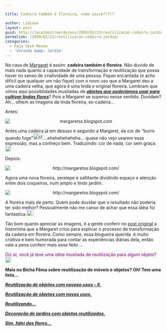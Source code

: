 ```yaml
---

title: Cadeira também é floreira… como assim?!?!?

author: Lidiane
layout: post
guid: http://localhost/wordpress/2009/02/23/reutilizacao-cadeira-jardim/
permalink: /2009/02/23/reutilizacao-cadeira-jardim/
categories:
  - Faça Você Mesma
  - 'Varanda &amp; Jardim'
---
```

Na casa de <a href="http://margaretss.blogspot.com/" target="_blank">Margaret</a> é assim: **cadeira também é floreira**. Não duvido de mais nada quanto a capacidade de transformação e reutilização que possa haver no senso de criatividade de uma pessoa. Fiquei encantada (e acho difícil que qualquer um não fique) com o novo uso que a Margaret deu a uma cadeira velha, que agora é uma linda e original floreira. Lembram que vimos aqui possiblidades inusitadas de **_<a href="http://www.trololodemulher.com.br/2009/02/15/objetos-novos-usos/" target="_self">objetos que poderíamos usar para cultivar lindas flores</a>_**? Pois a Margaret se superou nesse sentido. Duvidam? Ah… olhem as imagens da linda floreira, ex-cadeira…

Antes:

<p style="text-align: center;">
  <img class="aligncenter" style="display: block; float: none; margin-left: auto; margin-right: auto;" title="margaretss.blogspot.com" src="http://2.bp.blogspot.com/_VskDd4Lb9Do/SaBNsn3dW9I/AAAAAAAAB1E/7ygJFhpM6r8/s320/floreira3.jpg" alt="margaretss.blogspot.com" />
</p>

Antes uma cadeira já em desuso e segundo a Margaret, da cor de “burro quando foge”[<img style="display: inline;" title="clip_image001" src="http://www.trololodemulher.com.br/blog/wp-content/uploads/2009/02/clip-image001-thumb23.gif" alt="clip_image001" width="34" height="20" />](http://www.trololodemulher.com.br/blog/wp-content/uploads/2009/02/clip-image00132.gif)…ehehehehehehe… quase não vejo usarem essa expressão, mas a conheço bem. Traduzindo: cor de nada, cor sem graça. [<img style="display: inline;" title="clip_image001[4]" src="http://www.trololodemulher.com.br/blog/wp-content/uploads/2009/02/clip-image0014-thumb16.gif" alt="clip_image001[4]" width="18" height="18" />](http://www.trololodemulher.com.br/blog/wp-content/uploads/2009/02/clip-image001416.gif)

Depois:

<p style="text-align: center;">
  <img class="aligncenter" style="display: block; float: none; margin-left: auto; margin-right: auto;" title="http://margaretss.blogspot.com/" src="http://1.bp.blogspot.com/_VskDd4Lb9Do/SaBNsb41D-I/AAAAAAAAB08/DTdoW4vziFU/s320/floreira2.jpg" alt="http://margaretss.blogspot.com/" />
</p>

Agora uma nova floreira, serelepe e saltitante dividindo espaço e atenção entre dois coqueiros, num amplo e lindo jardim.

<p style="text-align: center;">
  <img class="aligncenter" style="display: block; float: none; margin-left: auto; margin-right: auto;" title="http://margaretss.blogspot.com/" src="http://2.bp.blogspot.com/_VskDd4Lb9Do/SaBNsUn26AI/AAAAAAAAB00/3f7Bt51O6yM/s320/floreira1.jpg" alt="http://margaretss.blogspot.com/" />
</p>

A floreira mais de perto. Quem pode duvidar que o resultado não poderia ter sido melhor? Pessoalmente não me canso de achar que essa idéia foi fantástica.[<img style="display: inline;" title="clip_image001[6]" src="http://www.trololodemulher.com.br/blog/wp-content/uploads/2009/02/clip-image0016-thumb15.gif" alt="clip_image001[6]" width="23" height="18" />](http://www.trololodemulher.com.br/blog/wp-content/uploads/2009/02/clip-image001615.gif)

Tão bom quanto apreciar as imagens, é a gente conferir no <a href="http://margaretss.blogspot.com/2009/02/floreira.html" target="_blank">post original</a> a historinha que a Margaret criou para explicar o processo de transformação da cadeira em floreira. Como sempre, essa blogueira querida  é muito criativa e bem humorada para contar as experiências diárias dela, então vale a pena conferir mais esse feito …

<span style="color: #800080;">Diz aí, você já teve uma idéia inusitada de reutilização para algum objeto?</span>[<img style="display: inline;" title="clip_image001[8]" src="http://www.trololodemulher.com.br/blog/wp-content/uploads/2009/02/clip-image0018-thumb10.gif" alt="clip_image001[8]" width="18" height="18" />](http://www.trololodemulher.com.br/blog/wp-content/uploads/2009/02/clip-image001810.gif)

**Mais no Bicha Fêma sobre reutilização de móveis e objetos? Oh! Tem uma lista&#8230;**

**_<a href="http://www.trololodemulher.com.br/2009/10/07/reutilizao-de-objetos-com-novos-usos-ii/" target="_self">Reutilização de objetos com novoso usos &#8211; II.</a>_**

**_<a href="http://www.trololodemulher.com.br/2009/10/06/reutilizacao-de-objetos-com-novos-usos/" target="_self">Reutilização de objetos com novos usos.</a>_**

**_<a href="http://www.trololodemulher.com.br/2009/01/28/reutilizando/" target="_self">Reutilizando&#8230;</a>_**

**_<a href="http://www.trololodemulher.com.br/2009/10/29/decoracao-jardim/" target="_self">Decoração de jardins com objetos reutilizados.</a>_**

**_<a href="http://www.trololodemulher.com.br/2009/02/15/objetos-novos-usos/" target="_self">Sim, falei das flores&#8230;</a>_**